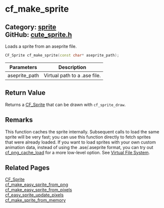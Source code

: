 [//]: # (This file is automatically generated by Cute Framework's docs parser.)
[//]: # (Do not edit this file by hand!)
[//]: # (See: https://github.com/RandyGaul/cute_framework/blob/master/samples/docs_parser.cpp)
[](../header.md ':include')

# cf_make_sprite

Category: [sprite](/api_reference?id=sprite)  
GitHub: [cute_sprite.h](https://github.com/RandyGaul/cute_framework/blob/master/include/cute_sprite.h)  
---

Loads a sprite from an aseprite file.

```cpp
CF_Sprite cf_make_sprite(const char* aseprite_path);
```

Parameters | Description
--- | ---
aseprite_path | Virtual path to a .ase file.

## Return Value

Returns a [CF_Sprite](/sprite/cf_sprite.md) that can be drawn with `cf_sprite_draw`.

## Remarks

This function caches the sprite internally. Subsequent calls to load the same sprite will be very fast; you can use
this function directly to fetch sprites that were already loaded. If you want to load sprites with your own custom
animation data, instead of using the .ase/.aseprite format, you can try out [cf_png_cache_load](/png_cache/cf_png_cache_load.md) for a more low-level option.
See [Virtual File System](https://randygaul.github.io/cute_framework/#/topics/virtual_file_system).

## Related Pages

[CF_Sprite](/sprite/cf_sprite.md)  
[cf_make_easy_sprite_from_png](/sprite/cf_make_easy_sprite_from_png.md)  
[cf_make_easy_sprite_from_pixels](/sprite/cf_make_easy_sprite_from_pixels.md)  
[cf_easy_sprite_update_pixels](/sprite/cf_easy_sprite_update_pixels.md)  
[cf_make_sprite_from_memory](/sprite/cf_make_sprite_from_memory.md)  
